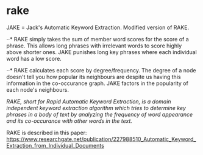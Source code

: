 # rake

JAKE = Jack's Automatic Keyword Extraction. Modified version of RAKE.

⋅⋅* RAKE simply takes the sum of member word scores for the score of a phrase. This allows long phrases with irrelevant words to score highly above shorter ones. JAKE punishes long key phrases where each individual word has a low score.

⋅⋅* RAKE calculates each score by degree/frequency. The degree of a node doesn't tell you how popular its neighbours are despite
us having this information in the co-occurance graph. JAKE factors in the popularity of each node's neighbours.

_RAKE, short for Rapid Automatic Keyword Extraction, is a domain independent keyword extraction algorithm 
which tries to determine key phrases in a body of text by analyzing the frequency of word appearance and its co-occurance
with other words in the text._

RAKE is described in this paper: https://www.researchgate.net/publication/227988510_Automatic_Keyword_Extraction_from_Individual_Documents
